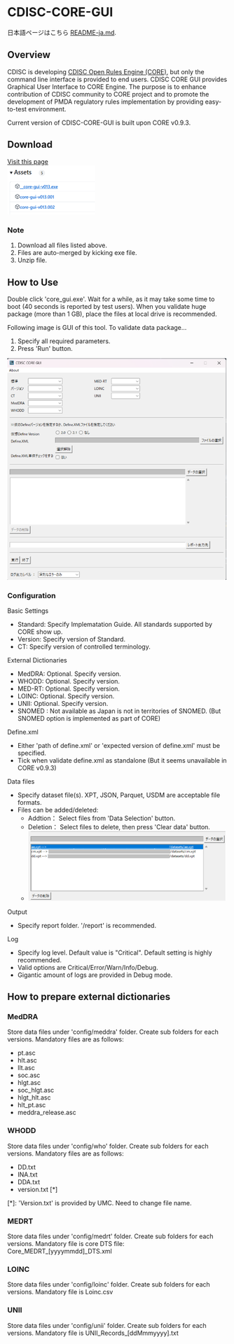 # CDISC-CORE-GUI

日本語ページはこちら [README-ja.md](https://github.com/HajimeShimizu/CDISC-CORE-GUI/blob/main/README-ja.md).

## Overview
CDISC is developing [CDISC Open Rules Engine (CORE)](https://github.com/cdisc-org/cdisc-rules-engine), but only the command line interface is provided to end users. CDISC CORE GUI provides Graphical User Interface to CORE Engine. The purpose is to enhance contribution of CDISC community to CORE project and to promote the development of PMDA regulatory rules implementation by providing easy-to-test environment.

Current version of CDISC-CORE-GUI is built upon CORE v0.9.3.

## Download
[Visit this page](https://github.com/HajimeShimizu/CDISC-CORE-GUI/releases)\
<img width="200" alt="GUI image" src="files.png">

### Note
1. Download all files listed above.
2. Files are auto-merged by kicking exe file.
3. Unzip file.

## How to Use
Double click 'core_gui.exe'. Wait for a while, as it may take some time to boot (40 seconds is reported by test users). When you validate huge package (more than 1 GB), place the files at local drive is recommended.

Following image is GUI of this tool. To validate data package...
1. Specify all required parameters.
2. Press 'Run' button.

<img width="500" alt="GUI image" src="core_gui_image.png">

### Configuration
Basic Settings
- Standard: Specify Implematation Guide. All standards supported by CORE show up.
- Version: Specify version of Standard.
- CT: Specify version of controlled terminology.

External Dictionaries
- MedDRA: Optional. Specify version.
- WHODD: Optional. Specify version.
- MED-RT: Optional. Specify version.
- LOINC: Optional. Specify version.
- UNII: Optional. Specify version.
- SNOMED : Not available as Japan is not in territories of SNOMED. (But SNOMED option is implemented as part of CORE)

Define.xml
- Either 'path of define.xml' or 'expected version of define.xml' must be specified.
- Tick when validate define.xml as standalone (But it seems unavailable in CORE v0.9.3)

Data files
- Specify dataset file(s). XPT, JSON, Parquet, USDM are acceptable file formats.
- Files can be added/deleted:
  - Addtion： Select files from 'Data Selection' button.
  - Deletion： Select files to delete, then press 'Clear data' button.
  - <img width="450" alt="GUI delete" src="gui_delete.png">
Output
- Specify report folder. '/report' is recommended.

Log
- Specify log level. Default value is "Critical". Default setting is highly recommended.
- Valid options are Critical/Error/Warn/Info/Debug.
- Gigantic amount of logs are provided in Debug mode.

## How to prepare external dictionaries
### MedDRA
Store data files under 'config/meddra' folder. Create sub folders for each versions. Mandatory files are as follows: 
- pt.asc
- hlt.asc
- llt.asc
- soc.asc
- hlgt.asc
- soc_hlgt.asc
- hlgt_hlt.asc
- hlt_pt.asc
- meddra_release.asc

### WHODD
Store data files under 'config/who' folder. Create sub folders for each versions. Mandatory files are as follows: 
- DD.txt
- INA.txt
- DDA.txt
- version.txt [*]

[*]: 'Version.txt' is provided by UMC. Need to change file name. 

### MEDRT
Store data files under 'config/medrt' folder. Create sub folders for each versions. Mandatory file is core DTS file: Core_MEDRT_[yyyymmdd]_DTS.xml

### LOINC
Store data files under 'config/loinc' folder. Create sub folders for each versions. Mandatory file is Loinc.csv

### UNII
Store data files under 'config/unii' folder. Create sub folders for each versions. Mandatory file is UNII_Records_[ddMmmyyyy].txt
